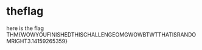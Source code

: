 # theflag
here is the flag THM{WOWYOUFINISHEDTHISCHALLENGEOMGWOWBTWTTHATISRANDOMRIGHT3.14159265359}

